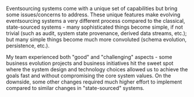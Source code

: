 Eventsourcing systems come with a unique set of capabilities but bring some issues/concerns to address.
These unique features make evolving eventsourcing systems a very different process compared to the classical, 
state-sourced systems - many sophisticated things become simple, if not trivial (such as audit, system state 
provenance, derived data streams, etc.); but many simple things become much more convoluted (schema evolution, 
persistence, etc.).

My team experienced both "good" and "challenging" aspects - some business evolution projects and business initiatives
hit the sweet spot where the system design and technology choices allowed us to achieve the goals fast and without
compromising the core system values. On the downside, some other changes required much higher effort to implement 
compared to similar changes in "state-sourced" systems.